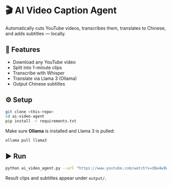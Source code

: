 # 🎬 AI Video Caption Agent

Automatically cuts YouTube videos, transcribes them, translates to Chinese, and adds subtitles — locally.

## 🧠 Features
- Download any YouTube video
- Split into 1-minute clips
- Transcribe with Whisper
- Translate via Llama 3 (Ollama)
- Output Chinese subtitles

## ⚙️ Setup
```bash
git clone <this-repo>
cd ai-video-agent
pip install -r requirements.txt
```

Make sure **Ollama** is installed and Llama 3 is pulled:
```bash
ollama pull llama3
```

## ▶️ Run
```bash
python ai_video_agent.py --url "https://www.youtube.com/watch?v=dQw4w9WgXcQ"
```

Result clips and subtitles appear under `output/`.

